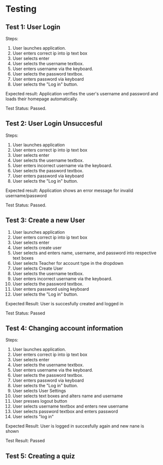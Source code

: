 # Testing
## Test 1: User Login
Steps:
1. User launches application.
2. User enters correct ip into ip text box
3. User selects enter
4. User selects the username textbox.
5. User enters username via the keyboard.
6. User selects the password textbox.
7. User enters password via keyboard
8. User selects the "Log in" button. 

Expected result: Application verifies the user's username and password and loads their homepage automatically. 

Test Status: Passed. 

## Test 2: User Login Unsuccesful
Steps:
1. User launches application
2. User enters correct ip into ip text box
3. User selects enter
4. User selects the username textbox.
5. User enters incorrect username via the keyboard.
6. User selects the password textbox.
7. User enters password via keyboard
8. User selects the "Log in" button. 


Expected result: Application shows an error message for invalid username/password

Test Status: Passed.

## Test 3: Create a new User
1. User launches application
2. User enters correct ip into ip text box
3. User selects enter
4. User selects create user
5. User selects and enters name, username, and password into respective text boxes
6. User selects Teacher for account type in the dropdown
7. User selects Create User
8. User selects the username textbox.
9. User enters incorrect username via the keyboard.
10. User selects the password textbox.
11. User enters password using keyboard
12. User selects the "Log in" button. 

Expected Result: User is succesfully created and logged in

Test Status: Passed

## Test 4: Changing account information

Steps:
1. User launches application.
2. User enters correct ip into ip text box
3. User selects enter
4. User selects the username textbox.
5. User enters username via the keyboard.
6. User selects the password textbox.
7. User enters password via keyboard
8. User selects the "Log in" button. 
9. User selects User Settings
10. User selects text boxes and alters name and username
11. User presses logout button
12. User selects username textbox and enters new username
13. User selects password textbox and enters password
14. User selects "log in"

Expected Result: User is logged in succesfully again and new nane is shown

Test Result: Passed

## Test 5: Creating a quiz


